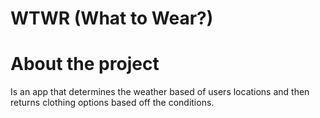 # WTWR (What to Wear?)
# About the project
Is an app that determines the weather based of users locations and then returns clothing options based off the conditions.
